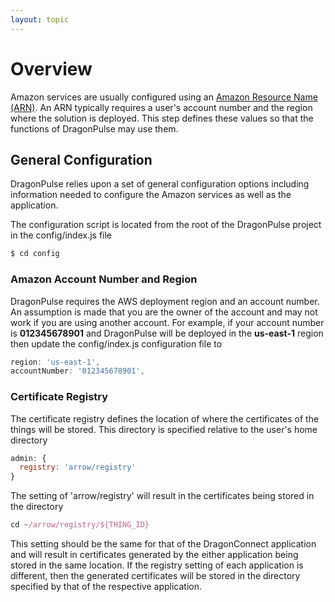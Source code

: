 ```yaml
---
layout: topic
---
```

# Overview

Amazon services are usually configured using an
<a href="http://docs.aws.amazon.com/general/latest/gr/aws-arns-and-namespaces.html"
target="_blank">Amazon Resource Name (ARN)</a>.  An ARN typically requires
a user's account number and the region where the solution is deployed.
This step defines these values so that the functions of DragonPulse may
use them.

## General Configuration

DragonPulse relies upon a set of general configuration options including
information needed to configure the Amazon services as well as the application.

The configuration script is located from the root of the DragonPulse project
in the config/index.js file

```sh
$ cd config
```

### Amazon Account Number and Region

DragonPulse requires the AWS deployment region and an account number.  An
assumption is made that you are the owner of the account and may not work
if you are using another account.  For example, if your account number is
**012345678901** and DragonPulse will be deployed in the **us-east-1**
region then update the config/index.js configuration file to

```js
region: 'us-east-1',
accountNumber: '012345678901',
```

### Certificate Registry

The certificate registry defines the location of where the certificates of
the things will be stored.  This directory is specified relative to the
user's home directory

```js
admin: {
  registry: 'arrow/registry'
}
```

The setting of 'arrow/registry' will result in the certificates being stored
in the directory

```js
cd ~/arrow/registry/${THING_ID}
```

This setting should be the same for that of the DragonConnect application
and will result in certificates generated by the either application being
stored in the same location.  If the registry setting of each application
is different, then the generated certificates will be stored in the
directory specified by that of the respective application.
